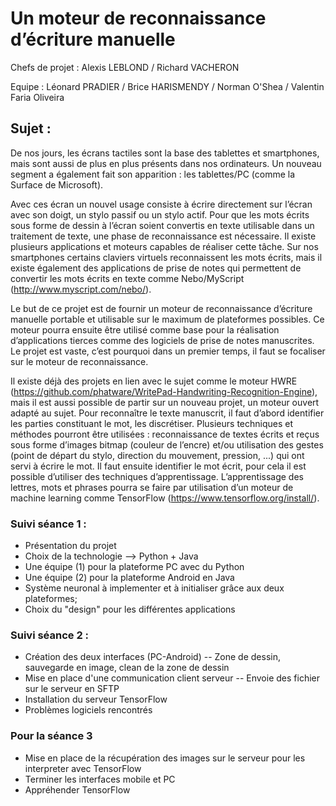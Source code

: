 # Un moteur de reconnaissance d’écriture manuelle

Chefs de projet : Alexis LEBLOND / Richard VACHERON 

Equipe : Léonard PRADIER / Brice HARISMENDY / Norman O'Shea / Valentin Faria Oliveira

## Sujet :

De nos jours, les écrans tactiles sont la base des tablettes et smartphones, mais sont aussi de plus en plus présents dans nos ordinateurs. Un nouveau segment a également fait son apparition : les tablettes/PC (comme la Surface de Microsoft).

Avec ces écran un nouvel usage consiste à écrire directement sur l’écran avec son doigt, un stylo passif ou un stylo actif. Pour que les mots écrits sous forme de dessin à l’écran soient convertis en texte utilisable dans un traitement de texte, une phase de reconnaissance est nécessaire. Il existe plusieurs applications et moteurs capables de réaliser cette tâche. Sur nos smartphones certains claviers virtuels reconnaissent les mots écrits, mais il existe également des applications de prise de notes qui permettent de convertir les mots écrits en texte comme Nebo/MyScript (http://www.myscript.com/nebo/).

Le but de ce projet est de fournir un moteur de reconnaissance d’écriture manuelle portable et utilisable sur le maximum de plateformes possibles. Ce moteur pourra ensuite être utilisé comme base pour la réalisation d’applications tierces comme des logiciels de prise de notes manuscrites. Le projet est vaste, c’est pourquoi dans un premier temps, il faut se focaliser sur le moteur de reconnaissance.

Il existe déjà des projets en lien avec le sujet comme le moteur HWRE (https://github.com/phatware/WritePad-Handwriting-Recognition-Engine), mais il est aussi possible de partir sur un nouveau projet, un moteur ouvert adapté au sujet. Pour reconnaître le texte manuscrit, il faut d’abord identifier les parties constituant le mot, les discrétiser. Plusieurs techniques et méthodes pourront être utilisées : reconnaissance de textes écrits et reçus sous forme d’images bitmap (couleur de l’encre) et/ou utilisation des gestes (point de départ du stylo, direction du mouvement, pression, ...) qui ont servi à écrire le mot. Il faut ensuite identifier le mot écrit, pour cela il est possible d’utiliser des techniques d’apprentissage. L’apprentissage des lettres, mots et phrases pourra se faire par utilisation d’un moteur de machine learning comme TensorFlow (https://www.tensorflow.org/install/).


### Suivi séance 1 :

  - Présentation du projet
  - Choix de la technologie --> Python + Java 
  - Une équipe (1) pour la plateforme PC avec du Python
  - Une équipe (2) pour la plateforme Android en Java
  - Système neuronal à implementer et à initialiser grâce aux deux plateformes;
  - Choix du "design" pour les différentes applications

### Suivi séance 2 :
  - Création des deux interfaces (PC-Android)
	-- Zone de dessin, sauvegarde en image, clean de la zone de dessin 
  - Mise en place d'une communication client serveur
	-- Envoie des fichier sur le serveur en SFTP
  - Installation du serveur TensorFlow 
  - Problèmes logiciels rencontrés 

### Pour la séance 3
  - Mise en place de la récupération des images sur le serveur pour les interpreter avec TensorFlow
  - Terminer les interfaces mobile et PC
  - Appréhender TensorFlow


